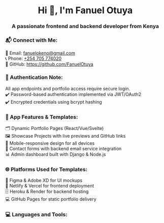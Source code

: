 <h1 align="center">Hi 👋, I'm Fanuel Otuya</h1>
<h3 align="center">A passionate frontend and backend developer from Kenya</h3>

<h3 align="left">📬 Connect with Me:</h3>
<p align="left">
  📧 Email: <a href="mailto:fanuelokeno@gmail.com">fanuelokeno@gmail.com</a><br>
  📞 Phone: <a href="tel:+254705774020">+254 705 774020</a><br>
  💼 GitHub: <a href="https://github.com/FanuelOtuya" target="_blank">https://github.com/FanuelOtuya</a><br>
</p>

<h3 align="left">🔐 Authentication Note:</h3>
<p align="left">
  All app endpoints and portfolio access require secure login.<br>
  ✔️ Password-based authentication implemented via JWT/OAuth2<br>
  ✔️ Encrypted credentials using bcrypt hashing<br>
</p>

<h3 align="left">🧰 App Features & Templates:</h3>
<p align="left">
  🗂️ Dynamic Portfolio Pages (React/Vue/Svelte)<br>
  🖼️ Showcase Projects with live previews and GitHub links<br>
  📱 Mobile-responsive design for all devices<br>
  📝 Contact forms with backend email service integration<br>
  📊 Admin dashboard built with Django & Node.js<br>
</p>

<h3 align="left">🌐 Platforms Used for Templates:</h3>
<p align="left">
  🎨 Figma & Adobe XD for UI mockups<br>
  🔧 Netlify & Vercel for frontend deployment<br>
  🗄️ Heroku & Render for backend hosting<br>
  💻 GitHub Pages for static portfolio delivery<br>
</p>

<h3 align="left">💻 Languages and Tools:</h3>
<p align="left">
  <!-- Frontend and Backend tools (same as your original list) -->
  <!-- ... -->
</p>
